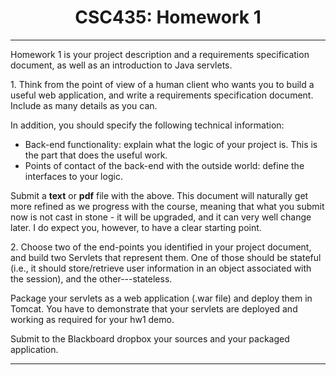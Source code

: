 
<html>
<body>
<center>
<h1>CSC435: Homework 1</h1>
</center>
<hr />
<p>Homework 1 is your project description and a requirements specification document, as well as an introduction to Java servlets.</p>
<p>1. Think from the point of view of a human client who wants you to build a useful web application, and write a requirements specification document. Include as many details as you can.</p>
<p>In addition, you should specify the following technical information:
<ul>
<li>Back-end functionality: explain what the logic of your project is. This is the part that does the useful work.</li>
<li>Points of contact of the back-end with the outside world: define the interfaces to your logic.</li>
</ul></p>
<p>Submit a <b>text</b> or <b>pdf</b> file with the above.
This document will naturally get more refined as we progress with the course, meaning that what you submit now is not cast in stone - it will be upgraded, and it can very well change later. I do expect you, however, to have a clear starting point.</p>
<p>2. Choose two of the end-points you identified in your project document, and build two Servlets that represent them. One of those should be stateful (i.e., it should store/retrieve user information in an object associated with the session), and the other---stateless.</p>
<p>Package your servlets as a web application (.war file) and deploy them in Tomcat. You have to demonstrate that your servlets are deployed and working as required for your hw1 demo.</p>
<p>Submit to the Blackboard dropbox your sources and your packaged application.</p>
<hr />
</body>
</html>